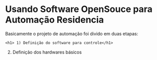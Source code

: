 Usando Software OpenSouce para Automação Residencia
===================================================

Basicamente o projeto de automação foi divido em duas etapas:
```
<h1> 1) Definição do software para controle</h1>
```
2) Definição dos hardwares básicos
